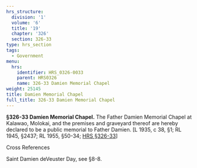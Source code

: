 ```yaml
---
hrs_structure:
  division: '1'
  volume: '6'
  title: '19'
  chapter: '326'
  section: 326-33
type: hrs_section
tags:
  - Government
menu:
  hrs:
    identifier: HRS_0326-0033
    parent: HRS0326
    name: 326-33 Damien Memorial Chapel
weight: 25145
title: Damien Memorial Chapel
full_title: 326-33 Damien Memorial Chapel
---
```

**§326-33 Damien Memorial Chapel.** The Father Damien Memorial Chapel at Kalawao, Molokai, and the premises and graveyard thereof are hereby declared to be a public memorial to Father Damien. [L 1935, c 38, §1; RL 1945, §2437; RL 1955, §50-34; [HRS §326-33](/title-19/chapter-326/section-326-33/)]

Cross References

Saint Damien deVeuster Day, see §8-8.